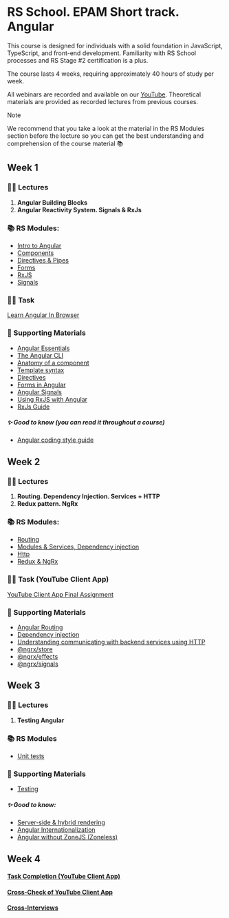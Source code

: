 # RS School. EPAM Short track. Angular

This course is designed for individuals with a solid foundation in JavaScript, TypeScript, and front-end development. Familiarity with RS School processes and RS Stage #2 certification is a plus.

The course lasts 4 weeks, requiring approximately 40 hours of study per week.

All webinars are recorded and available on our [YouTube](https://youtube.com/c/rollingscopesschool). Theoretical materials are provided as recorded lectures from previous courses.

> [!NOTE]
> We recommend that you take a look at the material in the RS Modules section before the lecture so you can get the best understanding and comprehension of the course material 📚

## Week 1

### 🧑‍🏫 Lectures

1. **Angular Building Blocks**
2. **Angular Reactivity System. Signals & RxJs**

### 📚 RS Modules:

- [Intro to Angular](https://github.com/rolling-scopes-school/epam-short-track/blob/main/angular/modules/intro/README.md)
- [Components](https://github.com/rolling-scopes-school/epam-short-track/blob/main/angular/modules/components/README.md)
- [Directives & Pipes](https://github.com/rolling-scopes-school/epam-short-track/blob/main/angular/modules/directives-pipes/README.md)
- [Forms](https://github.com/rolling-scopes-school/epam-short-track/blob/main/angular/modules/forms/README.md)
- [RxJS](https://github.com/rolling-scopes-school/epam-short-track/blob/main/angular/modules/rxjs/README.md)
- [Signals](https://github.com/rolling-scopes-school/epam-short-track/blob/main/angular/modules/signals/README.md)

### 👨‍💻 Task

[Learn Angular In Browser](https://angular.dev/tutorials/learn-angular)

### 📖 Supporting Materials

- [Angular Essentials](https://angular.dev/essentials)
- [The Angular CLI](https://angular.dev/tools/cli)
- [Anatomy of a component](https://angular.dev/guide/components)
- [Template syntax](https://angular.dev/guide/templates)
- [Directives](https://angular.dev/guide/directives)
- [Forms in Angular](https://angular.dev/guide/forms)
- [Angular Signals](https://angular.dev/guide/signals)
- [Using RxJS with Angular](https://angular.dev/ecosystem/rxjs-interop)
- [RxJs Guide](https://rxjs.dev/guide/overview)

##### ✨ Good to know (you can read it throughout a course)

- [Angular coding style guide](https://angular.dev/style-guide)

## Week 2

### 🧑‍🏫 Lectures

1. **Routing. Dependency Injection. Services + HTTP**
2. **Redux pattern. NgRx**
 
### 📚 RS Modules:

- [Routing](https://github.com/rolling-scopes-school/epam-short-track/blob/main/angular/modules/routing/README.md)
- [Modules & Services, Dependency injection](https://github.com/rolling-scopes-school/epam-short-track/blob/main/angular/modules/modules-services/README.md)
- [Http](https://github.com/rolling-scopes-school/epam-short-track/blob/main/angular/modules/http/README.md)
- [Redux & NgRx](https://github.com/rolling-scopes-school/epam-short-track/blob/main/angular/modules/ngrx/README.md)

### 👨‍💻 Task (YouTube Client App)

[YouTube Client App Final Assignment](https://github.com/rolling-scopes-school/epam-short-track/blob/main/angular/tasks/README.md)

### 📖 Supporting Materials

- [Angular Routing](https://angular.dev/guide/routing)
- [Dependency injection](https://angular.dev/guide/di)
- [Understanding communicating with backend services using HTTP](https://angular.dev/guide/http)
- [@ngrx/store](https://ngrx.io/guide/store)
- [@ngrx/effects](https://ngrx.io/guide/effects)
- [@ngrx/signals](https://ngrx.io/guide/signals)

## Week 3

### 🧑‍🏫 Lectures

1. **Testing Angular**

### 📚 RS Modules

- [Unit tests](https://github.com/rolling-scopes-school/epam-short-track/blob/main/angular/modules/unit-tests/README.md)

### 📖 Supporting Materials

- [Testing](https://angular.dev/guide/testing)

##### ✨ Good to know:

- [Server-side & hybrid rendering](https://angular.dev/guide/performance)
- [Angular Internationalization](https://angular.dev/guide/i18n)
- [Angular without ZoneJS (Zoneless)](https://angular.dev/guide/experimental/zoneless)

## Week 4

#### [Task Completion (YouTube Client App)](https://github.com/rolling-scopes-school/epam-short-track/blob/main/angular/tasks/README.md)

#### [Cross-Check of YouTube Client App](https://github.com/rolling-scopes-school/epam-short-track/blob/main/angular/tasks/cross-check/README.md)

#### [Cross-Interviews](https://github.com/rolling-scopes-school/epam-short-track/blob/main/angular/modules/interviews/README.md)
